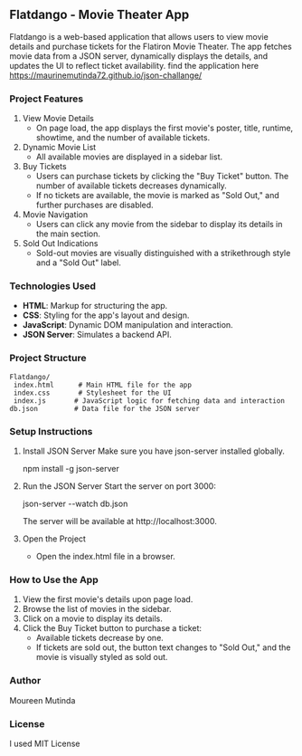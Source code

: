 
## Flatdango - Movie Theater App
Flatdango is a web-based application that allows users to view movie details and purchase tickets for the Flatiron Movie Theater. The app fetches movie data from a JSON server, dynamically displays the details, and updates the UI to reflect ticket availability.
find the application here https://maurinemutinda72.github.io/json-challange/



### Project Features
1. View Movie Details  
   - On page load, the app displays the first movie's poster, title, runtime, showtime, and the number of available tickets.
2. Dynamic Movie List 
   - All available movies are displayed in a sidebar list.
3. Buy Tickets
   - Users can purchase tickets by clicking the "Buy Ticket" button. The number of available tickets decreases dynamically.
   - If no tickets are available, the movie is marked as "Sold Out," and further purchases are disabled.
4. Movie Navigation
   - Users can click any movie from the sidebar to display its details in the main section.
5. Sold Out Indications
   - Sold-out movies are visually distinguished with a strikethrough style and a "Sold Out" label.


### Technologies Used
- **HTML**: Markup for structuring the app.
- **CSS**: Styling for the app's layout and design.
- **JavaScript**: Dynamic DOM manipulation and interaction.
- **JSON Server**: Simulates a backend API.


### Project Structure
```
Flatdango/
 index.html      # Main HTML file for the app
 index.css       # Stylesheet for the UI
 index.js       # JavaScript logic for fetching data and interaction
db.json         # Data file for the JSON server
```



### Setup Instructions

1. Install JSON Server
   Make sure you have json-server installed globally.  
 
   npm install -g json-server
  
2. Run the JSON Server 
   Start the server on port 3000:
   
   json-server --watch db.json
  
   The server will be available at http://localhost:3000.

3. Open the Project
   - Open the index.html file in a browser.



### How to Use the App
1. View the first movie's details upon page load.
2. Browse the list of movies in the sidebar.
3. Click on a movie to display its details.
4. Click the Buy Ticket button to purchase a ticket:
   - Available tickets decrease by one.
   - If tickets are sold out, the button text changes to "Sold Out," and the movie is visually styled as sold out.



###  Author 
Moureen Mutinda

### **License**
I used MIT License 


